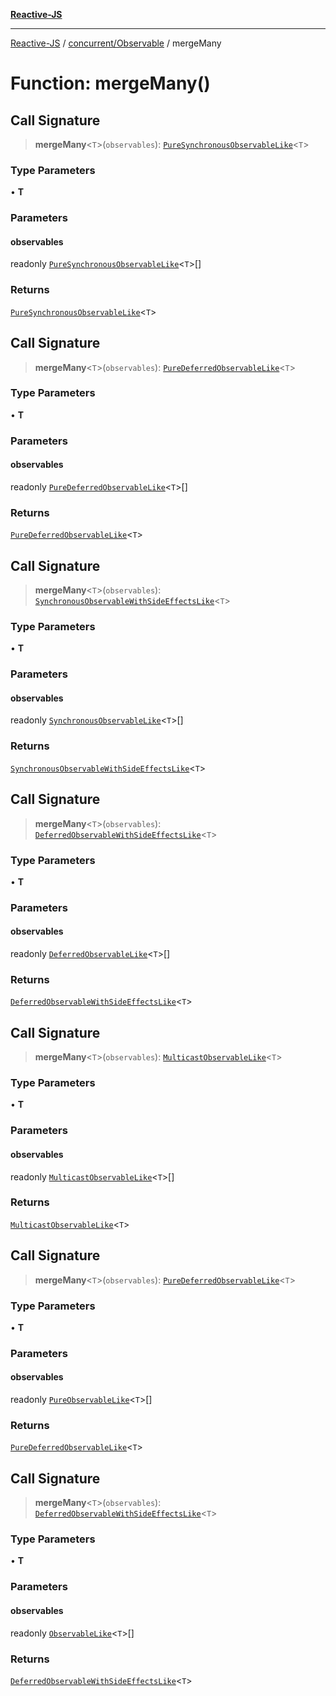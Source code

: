 [**Reactive-JS**](../../../README.md)

***

[Reactive-JS](../../../README.md) / [concurrent/Observable](../README.md) / mergeMany

# Function: mergeMany()

## Call Signature

> **mergeMany**\<`T`\>(`observables`): [`PureSynchronousObservableLike`](../../interfaces/PureSynchronousObservableLike.md)\<`T`\>

### Type Parameters

• **T**

### Parameters

#### observables

readonly [`PureSynchronousObservableLike`](../../interfaces/PureSynchronousObservableLike.md)\<`T`\>[]

### Returns

[`PureSynchronousObservableLike`](../../interfaces/PureSynchronousObservableLike.md)\<`T`\>

## Call Signature

> **mergeMany**\<`T`\>(`observables`): [`PureDeferredObservableLike`](../../interfaces/PureDeferredObservableLike.md)\<`T`\>

### Type Parameters

• **T**

### Parameters

#### observables

readonly [`PureDeferredObservableLike`](../../interfaces/PureDeferredObservableLike.md)\<`T`\>[]

### Returns

[`PureDeferredObservableLike`](../../interfaces/PureDeferredObservableLike.md)\<`T`\>

## Call Signature

> **mergeMany**\<`T`\>(`observables`): [`SynchronousObservableWithSideEffectsLike`](../../interfaces/SynchronousObservableWithSideEffectsLike.md)\<`T`\>

### Type Parameters

• **T**

### Parameters

#### observables

readonly [`SynchronousObservableLike`](../../interfaces/SynchronousObservableLike.md)\<`T`\>[]

### Returns

[`SynchronousObservableWithSideEffectsLike`](../../interfaces/SynchronousObservableWithSideEffectsLike.md)\<`T`\>

## Call Signature

> **mergeMany**\<`T`\>(`observables`): [`DeferredObservableWithSideEffectsLike`](../../interfaces/DeferredObservableWithSideEffectsLike.md)\<`T`\>

### Type Parameters

• **T**

### Parameters

#### observables

readonly [`DeferredObservableLike`](../../interfaces/DeferredObservableLike.md)\<`T`\>[]

### Returns

[`DeferredObservableWithSideEffectsLike`](../../interfaces/DeferredObservableWithSideEffectsLike.md)\<`T`\>

## Call Signature

> **mergeMany**\<`T`\>(`observables`): [`MulticastObservableLike`](../../interfaces/MulticastObservableLike.md)\<`T`\>

### Type Parameters

• **T**

### Parameters

#### observables

readonly [`MulticastObservableLike`](../../interfaces/MulticastObservableLike.md)\<`T`\>[]

### Returns

[`MulticastObservableLike`](../../interfaces/MulticastObservableLike.md)\<`T`\>

## Call Signature

> **mergeMany**\<`T`\>(`observables`): [`PureDeferredObservableLike`](../../interfaces/PureDeferredObservableLike.md)\<`T`\>

### Type Parameters

• **T**

### Parameters

#### observables

readonly [`PureObservableLike`](../../interfaces/PureObservableLike.md)\<`T`\>[]

### Returns

[`PureDeferredObservableLike`](../../interfaces/PureDeferredObservableLike.md)\<`T`\>

## Call Signature

> **mergeMany**\<`T`\>(`observables`): [`DeferredObservableWithSideEffectsLike`](../../interfaces/DeferredObservableWithSideEffectsLike.md)\<`T`\>

### Type Parameters

• **T**

### Parameters

#### observables

readonly [`ObservableLike`](../../interfaces/ObservableLike.md)\<`T`\>[]

### Returns

[`DeferredObservableWithSideEffectsLike`](../../interfaces/DeferredObservableWithSideEffectsLike.md)\<`T`\>
